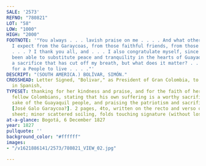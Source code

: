 ```yaml
---
SALE: '2573'
REFNO: "780821"
LOT: "58"
LOW: "1000"
HIGH: "2000"
FOOTNOTE: '"You always . . . lavish praise on me . . . . And what other face could
  I expect from the Garaycoas, from those faithful friends, from those constant Colombians
  . . . ? I thank you all, and . . . I also congratulate myself, since . . . I have
  been able to substitute peace and tranquility in the hearts of Guayaquil people:
  a sacrifice that has cut off my breath, but what does it matter? . . . I perish
  for a People to live . . . ."'
DESCRIPT: "(SOUTH AMERICA.) BOLÍVAR, SIMÓN."
CROSSHEAD: Letter Signed, "Bolivar," as President of Gran Colombia, to Manuela Garaycoa,
  in Spanish,
TYPESET: thanking for her kindness and praise, and for the faith of her family and
  fellow Colombians, stating that his own suffering is a worthy sacrifice for the
  sake of the Guayaquil people, and praising the patriotism and sacrifices of Pepe
  [José Galo Garaycoa?]. 2 pages, 4to, written on the recto and verso of a single
  sheet; minor scattered soiling, folds touching signature (without loss).
at-a-glance: Bogotá, 6 December 1827
year: 1827
pullquote: ''
background_color: "#ffffff"
images:
- "/v1621886141/2573/780821_VIEW_02.jpg"

---
```

